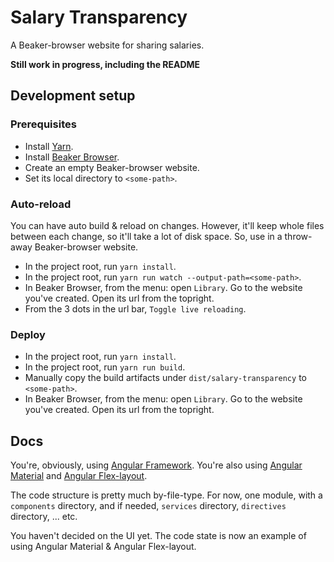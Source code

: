 # Salary Transparency

A Beaker-browser website for sharing salaries.

**Still work in progress, including the README**

## Development setup

### Prerequisites

- Install [Yarn](https://yarnpkg.com).
- Install [Beaker Browser](https://beakerbrowser.com/).
- Create an empty Beaker-browser website.
- Set its local directory to `<some-path>`.

### Auto-reload

You can have auto build & reload on changes. However, it'll keep whole files between each change, so it'll take a lot of disk space. So, use in a throw-away Beaker-browser website.

- In the project root, run `yarn install`.
- In the project root, run `yarn run watch --output-path=<some-path>`.
- In Beaker Browser, from the menu: open `Library`. Go to the website you've created. Open its url from the topright.
- From the 3 dots in the url bar, `Toggle live reloading`.

### Deploy

- In the project root, run `yarn install`.
- In the project root, run `yarn run build`.
- Manually copy the build artifacts under `dist/salary-transparency` to `<some-path>`.
- In Beaker Browser, from the menu: open `Library`. Go to the website you've created. Open its url from the topright.

## Docs

You're, obviously, using [Angular Framework](https://angular.io/). You're also using [Angular Material](https://material.angular.io) and [Angular Flex-layout](https://github.com/angular/flex-layout/wiki/Declarative-API-Overview).

The code structure is pretty much by-file-type. For now, one module, with a `components` directory, and if needed, `services` directory, `directives` directory, ... etc.

You haven't decided on the UI yet. The code state is now an example of using Angular Material & Angular Flex-layout.
